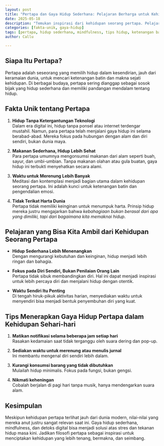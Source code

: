 ```yaml
---
layout: post
title: "Pertapa dan Gaya Hidup Sederhana: Pelajaran Berharga untuk Kehidupan Modern"
date: 2025-05-18
description: "Temukan inspirasi dari kehidupan seorang pertapa. Pelajari gaya hidup sederhana yang menenangkan dan bagaimana menerapkannya dalam kehidupan sehari-hari."
categories: [fakta-unik, gaya-hidup]
tags: [pertapa, hidup sederhana, mindfulness, tips hidup, ketenangan batin]
author: Callu

---
```


## Siapa Itu Pertapa?  
Pertapa adalah seseorang yang memilih hidup dalam kesendirian, jauh dari keramaian dunia, untuk mencari ketenangan batin dan makna sejati kehidupan. Di berbagai budaya, pertapa sering dianggap sebagai sosok bijak yang hidup sederhana dan memiliki pandangan mendalam tentang hidup.

## Fakta Unik tentang Pertapa

1. **Hidup Tanpa Ketergantungan Teknologi**  
   Dalam era digital ini, hidup tanpa ponsel atau internet terdengar mustahil. Namun, para pertapa telah menjalani gaya hidup ini selama berabad-abad. Mereka fokus pada hubungan dengan alam dan diri sendiri, bukan dunia maya.

2. **Makanan Sederhana, Hidup Lebih Sehat**  
   Para pertapa umumnya mengonsumsi makanan dari alam seperti buah, sayur, dan umbi-umbian. Tanpa makanan olahan atau gula buatan, gaya hidup ini terbukti menyehatkan secara alami.

3. **Waktu untuk Merenung Lebih Banyak**  
   Meditasi dan kontemplasi menjadi bagian utama dalam kehidupan seorang pertapa. Ini adalah kunci untuk ketenangan batin dan pengendalian emosi.

4. **Tidak Terikat Harta Dunia**  
   Pertapa tidak memiliki keinginan untuk menumpuk harta. Prinsip hidup mereka justru mengajarkan bahwa *kebahagiaan bukan berasal dari apa yang dimiliki, tapi dari bagaimana kita memaknai hidup*.

## Pelajaran yang Bisa Kita Ambil dari Kehidupan Seorang Pertapa

- **Hidup Sederhana Lebih Menenangkan**  
  Dengan mengurangi kebutuhan dan keinginan, hidup menjadi lebih ringan dan bahagia.

- **Fokus pada Diri Sendiri, Bukan Penilaian Orang Lain**  
  Pertapa tidak sibuk membandingkan diri. Hal ini dapat menjadi inspirasi untuk lebih percaya diri dan menjalani hidup dengan otentik.

- **Waktu Sendiri Itu Penting**  
  Di tengah hiruk-pikuk aktivitas harian, menyediakan waktu untuk menyendiri bisa menjadi bentuk penyembuhan diri yang kuat.

## Tips Menerapkan Gaya Hidup Pertapa dalam Kehidupan Sehari-hari

1. **Matikan notifikasi selama beberapa jam setiap hari**  
   Rasakan kedamaian saat tidak terganggu oleh suara dering dan pop-up.

2. **Sediakan waktu untuk merenung atau menulis jurnal**  
   Ini membantu mengenal diri sendiri lebih dalam.

3. **Kurangi konsumsi barang yang tidak dibutuhkan**  
   Mulailah hidup minimalis. Fokus pada fungsi, bukan gengsi.

4. **Nikmati keheningan**  
   Cobalah berjalan di pagi hari tanpa musik, hanya mendengarkan suara alam.

## Kesimpulan  
Meskipun kehidupan pertapa terlihat jauh dari dunia modern, nilai-nilai yang mereka anut justru sangat relevan saat ini. Gaya hidup sederhana, mindfulness, dan detoks digital bisa menjadi solusi atas stres dan tekanan hidup masa kini. Jadikan filosofi pertapa sebagai inspirasi untuk menciptakan kehidupan yang lebih tenang, bermakna, dan seimbang.
